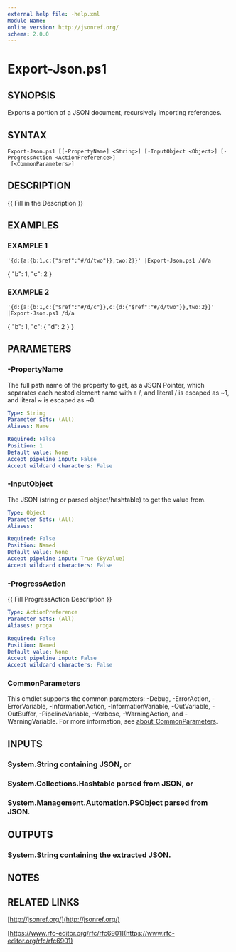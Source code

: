 ```yaml
---
external help file: -help.xml
Module Name:
online version: http://jsonref.org/
schema: 2.0.0
---
```


# Export-Json.ps1

## SYNOPSIS
Exports a portion of a JSON document, recursively importing references.

## SYNTAX

```
Export-Json.ps1 [[-PropertyName] <String>] [-InputObject <Object>] [-ProgressAction <ActionPreference>]
 [<CommonParameters>]
```

## DESCRIPTION
{{ Fill in the Description }}

## EXAMPLES

### EXAMPLE 1
```
'{d:{a:{b:1,c:{"$ref":"#/d/two"}},two:2}}' |Export-Json.ps1 /d/a
```

{
  "b": 1,
  "c": 2
}

### EXAMPLE 2
```
'{d:{a:{b:1,c:{"$ref":"#/d/c"}},c:{d:{"$ref":"#/d/two"}},two:2}}' |Export-Json.ps1 /d/a
```

{
  "b": 1,
  "c": {
    "d": 2
  }
}

## PARAMETERS

### -PropertyName
The full path name of the property to get, as a JSON Pointer, which separates each nested
element name with a /, and literal / is escaped as ~1, and literal ~ is escaped as ~0.

```yaml
Type: String
Parameter Sets: (All)
Aliases: Name

Required: False
Position: 1
Default value: None
Accept pipeline input: False
Accept wildcard characters: False
```

### -InputObject
The JSON (string or parsed object/hashtable) to get the value from.

```yaml
Type: Object
Parameter Sets: (All)
Aliases:

Required: False
Position: Named
Default value: None
Accept pipeline input: True (ByValue)
Accept wildcard characters: False
```

### -ProgressAction
{{ Fill ProgressAction Description }}

```yaml
Type: ActionPreference
Parameter Sets: (All)
Aliases: proga

Required: False
Position: Named
Default value: None
Accept pipeline input: False
Accept wildcard characters: False
```

### CommonParameters
This cmdlet supports the common parameters: -Debug, -ErrorAction, -ErrorVariable, -InformationAction, -InformationVariable, -OutVariable, -OutBuffer, -PipelineVariable, -Verbose, -WarningAction, and -WarningVariable. For more information, see [about_CommonParameters](http://go.microsoft.com/fwlink/?LinkID=113216).

## INPUTS

### System.String containing JSON, or
### System.Collections.Hashtable parsed from JSON, or
### System.Management.Automation.PSObject parsed from JSON.
## OUTPUTS

### System.String containing the extracted JSON.
## NOTES

## RELATED LINKS

[http://jsonref.org/](http://jsonref.org/)

[https://www.rfc-editor.org/rfc/rfc6901](https://www.rfc-editor.org/rfc/rfc6901)

